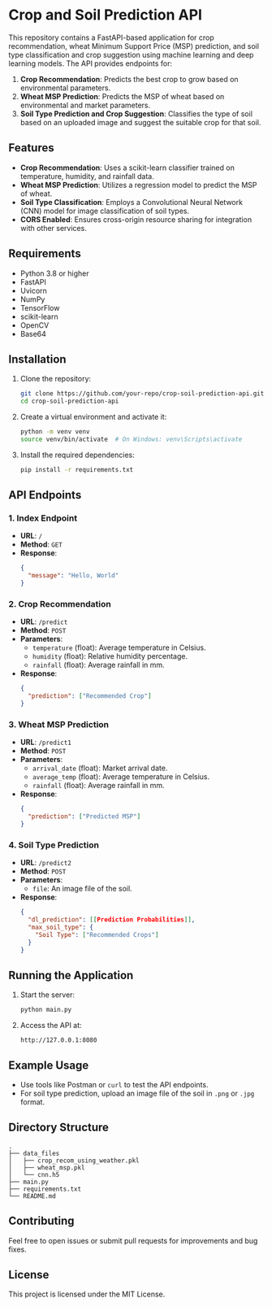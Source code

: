 # Crop and Soil Prediction API

This repository contains a FastAPI-based application for crop recommendation, wheat Minimum Support Price (MSP) prediction, and soil type classification and crop suggestion using machine learning and deep learning models. The API provides endpoints for:

1. **Crop Recommendation**: Predicts the best crop to grow based on environmental parameters.
2. **Wheat MSP Prediction**: Predicts the MSP of wheat based on environmental and market parameters.
3. **Soil Type Prediction and Crop Suggestion**: Classifies the type of soil based on an uploaded image and suggest the suitable crop for that soil.

## Features

- **Crop Recommendation**: Uses a scikit-learn classifier trained on temperature, humidity, and rainfall data.
- **Wheat MSP Prediction**: Utilizes a regression model to predict the MSP of wheat.
- **Soil Type Classification**: Employs a Convolutional Neural Network (CNN) model for image classification of soil types.
- **CORS Enabled**: Ensures cross-origin resource sharing for integration with other services.

## Requirements

- Python 3.8 or higher
- FastAPI
- Uvicorn
- NumPy
- TensorFlow
- scikit-learn
- OpenCV
- Base64

## Installation

1. Clone the repository:
   ```bash
   git clone https://github.com/your-repo/crop-soil-prediction-api.git
   cd crop-soil-prediction-api
   ```

2. Create a virtual environment and activate it:
   ```bash
   python -m venv venv
   source venv/bin/activate  # On Windows: venv\Scripts\activate
   ```

3. Install the required dependencies:
   ```bash
   pip install -r requirements.txt
   ```



## API Endpoints

### 1. **Index Endpoint**

- **URL**: `/`
- **Method**: `GET`
- **Response**:
  ```json
  {
    "message": "Hello, World"
  }
  ```

### 2. **Crop Recommendation**

- **URL**: `/predict`
- **Method**: `POST`
- **Parameters**:
  - `temperature` (float): Average temperature in Celsius.
  - `humidity` (float): Relative humidity percentage.
  - `rainfall` (float): Average rainfall in mm.
- **Response**:
  ```json
  {
    "prediction": ["Recommended Crop"]
  }
  ```

### 3. **Wheat MSP Prediction**

- **URL**: `/predict1`
- **Method**: `POST`
- **Parameters**:
  - `arrival_date` (float): Market arrival date.
  - `average_temp` (float): Average temperature in Celsius.
  - `rainfall` (float): Average rainfall in mm.
- **Response**:
  ```json
  {
    "prediction": ["Predicted MSP"]
  }
  ```

### 4. **Soil Type Prediction**

- **URL**: `/predict2`
- **Method**: `POST`
- **Parameters**:
  - `file`: An image file of the soil.
- **Response**:
  ```json
  {
    "dl_prediction": [[Prediction Probabilities]],
    "max_soil_type": {
      "Soil Type": ["Recommended Crops"]
    }
  }
  ```

## Running the Application

1. Start the server:
   ```bash
   python main.py
   ```

2. Access the API at:
   ```
   http://127.0.0.1:8080
   ```

## Example Usage

- Use tools like Postman or `curl` to test the API endpoints.
- For soil type prediction, upload an image file of the soil in `.png` or `.jpg` format.

## Directory Structure

```
.
├── data_files
│   ├── crop_recom_using_weather.pkl
│   ├── wheat_msp.pkl
│   └── cnn.h5
├── main.py
├── requirements.txt
└── README.md
```

## Contributing

Feel free to open issues or submit pull requests for improvements and bug fixes.

## License

This project is licensed under the MIT License.


